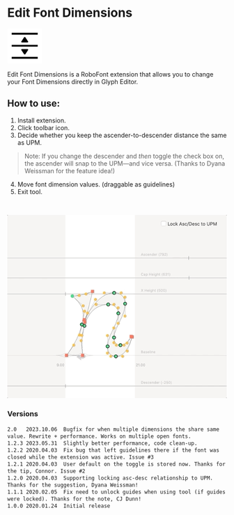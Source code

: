 # Edit Font Dimensions

<img src="./images/mechanic_icon.png"  width="80">

Edit Font Dimensions is a RoboFont extension that allows you to change your Font Dimensions directly in Glyph Editor.

## How to use:
1. Install extension.
2. Click toolbar icon.
3. Decide whether you keep the ascender-to-descender distance the same as UPM. 
> Note: If you change the descender and _then_ toggle the check box on, the ascender will snap to the UPM—and vice versa. (Thanks to Dyana Weissman for the feature idea!)

4. Move font dimension values. (draggable as guidelines)
5. Exit tool.

<br />

![](./images/demo.gif)


### Versions

```
2.0   2023.10.06  Bugfix for when multiple dimensions the share same value. Rewrite + performance. Works on multiple open fonts.
1.2.3 2023.05.31  Slightly better performance, code clean-up.
1.2.2 2020.04.03  Fix bug that left guidelines there if the font was closed while the extension was active. Issue #3
1.2.1 2020.04.03  User default on the toggle is stored now. Thanks for the tip, Connor. Issue #2
1.2.0 2020.04.03  Supporting locking asc-desc relationship to UPM. Thanks for the suggestion, Dyana Weissman!
1.1.1 2020.02.05  Fix need to unlock guides when using tool (if guides were locked). Thanks for the note, CJ Dunn!
1.0.0 2020.01.24  Initial release
```